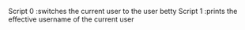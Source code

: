 Script 0 :switches the current user to the user betty
Script 1 :prints the effective username of the current user